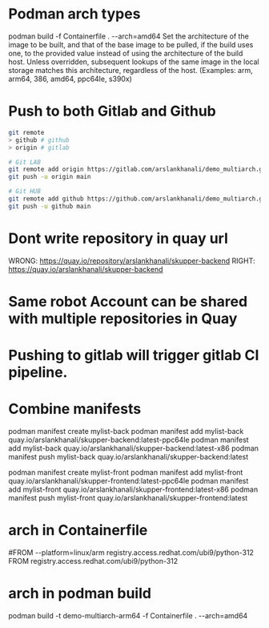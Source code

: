 # Podman arch types
podman build -f Containerfile . --arch=amd64
Set the architecture of the image to be built, and that of the base image to be pulled, if the build uses one, to the provided value instead of using the architecture of the build host. Unless overridden, subsequent lookups of the same image in the local storage matches this architecture, regardless of the host. (Examples: arm, arm64, 386, amd64, ppc64le, s390x)

# Push to both Gitlab and Github
``` sh
git remote                                                                                                                          
> github # github
> origin # gitlab 

# Git LAB
git remote add origin https://gitlab.com/arslankhanali/demo_multiarch.git
git push -u origin main

# Git HUB
git remote add github https://github.com/arslankhanali/demo_multiarch.git
git push -u github main
```

# Dont write repository in quay url
WRONG: https://quay.io/repository/arslankhanali/skupper-backend
RIGHT: https://quay.io/arslankhanali/skupper-backend

# Same robot Account can be shared with multiple repositories in Quay

# Pushing to gitlab will trigger gitlab CI pipeline.


# Combine manifests
podman manifest create mylist-back
podman manifest add mylist-back quay.io/arslankhanali/skupper-backend:latest-ppc64le
podman manifest add mylist-back quay.io/arslankhanali/skupper-backend:latest-x86
podman manifest push mylist-back quay.io/arslankhanali/skupper-backend:latest

podman manifest create mylist-front
podman manifest add mylist-front quay.io/arslankhanali/skupper-frontend:latest-ppc64le
podman manifest add mylist-front quay.io/arslankhanali/skupper-frontend:latest-x86
podman manifest push mylist-front quay.io/arslankhanali/skupper-frontend:latest

# arch in Containerfile
#FROM --platform=linux/arm registry.access.redhat.com/ubi9/python-312
FROM registry.access.redhat.com/ubi9/python-312

# arch in podman build
podman build -t demo-multiarch-arm64 -f Containerfile . --arch=amd64  
